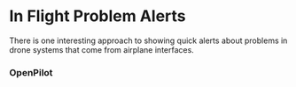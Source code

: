 # In Flight Problem Alerts

There is one interesting approach to showing quick alerts about problems in drone systems
that come from airplane interfaces.

### OpenPilot
